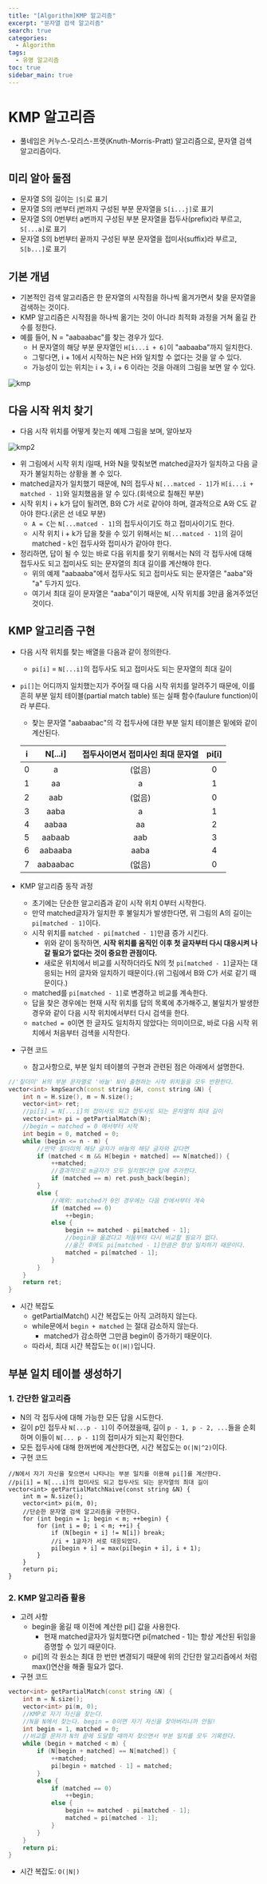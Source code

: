 ```yaml
---
title: "[Algorithm]KMP 알고리즘"
excerpt: "문자열 검색 알고리즘"
search: true
categories:
  - Algorithm
tags:
  - 유명 알고리즘
toc: true
sidebar_main: true
---
```


# KMP 알고리즘
- 풀네임은 커누스-모리스-프랫(Knuth-Morris-Pratt) 알고리즘으로, 문자열 검색 알고리즘이다.

## 미리 알아 둘점
- 문자열 S의 길이는 ```|S|```로 표기
- 문자열 S의 i번부터 j번까지 구성된 부분 문자열을 ```S[i...j]```로 표기
- 문자열 S의 0번부터 a번까지 구성된 부분 문자열을 접두사(prefix)라 부르고, ```S[...a]```로 표기
- 문자열 S의 b번부터 끝까지 구성된 부분 문자열을 접미사(suffix)라 부르고, ```S[b...]```로 표기

## 기본 개념
- 기본적인 검색 알고리즘은 한 문자열의 시작점을 하나씩 옮겨가면서 찾을 문자열을 검색하는 것이다.
- KMP 알고리즘은 시작점을 하나씩 옮기는 것이 아니라 최적화 과정을 거쳐 옮길 칸 수를 정한다.
- 예를 들어, N = "aabaabac"를 찾는 경우가 있다.
  - H 문자열의 해당 부분 문자열인 ```H[i...i + 6]```이 "aabaaba"까지 일치한다.
  - 그렇다면, i + 1에서 시작하는 N은 H와 일치할 수 없다는 것을 알 수 있다.
  - 가능성이 있는 위치는 i + 3, i + 6 이라는 것을 아래의 그림을 보면 알 수 있다.

![kmp](https://user-images.githubusercontent.com/34755287/46916211-69de1f00-cff2-11e8-816e-93fc2fe2346a.JPG)

## 다음 시작 위치 찾기
- 다음 시작 위치를 어떻게 찾는지 예제 그림을 보며, 알아보자

![kmp2](https://user-images.githubusercontent.com/34755287/46916212-6b0f4c00-cff2-11e8-92e4-2ff9a6c7885c.JPG)

- 위 그림에서 시작 위치 i일때, H와 N을 맞춰보면 matched글자가 일치하고 다음 글자가 불일치하는 상황을 볼 수 있다.
- matched글자가 일치했기 때문에, N의 접두사 ```N[...matced - 1]```가  ```H[i...i + matched - 1]```와 일치했음을 알 수 있다.(회색으로 칠해진 부분)
- 시작 위치 i + k가 답이 될려면, B와 C가 서로 같아야 하며, 결과적으로 A와 C도 같아야 한다.(굵은 선 네모 부분)
  - ```A = C```는 ```N[...matced - 1]```의 접두사이기도 하고 접미사이기도 한다.
  - 시작 위치 i + k가 답을 찾을 수 있기 위해서는 ```N[...matced - 1]```의 길이 matched - k인 접두사와 접미사가 같아야 한다.
- 정리하면, 답이 될 수 있는 바로 다음 위치를 찾기 위해서는 N의 각 접두사에 대해 접두사도 되고 접미사도 되는 문자열의 최대 길이를 계산해야 한다.
  - 위의 예제 "aabaaba"에서 접두사도 되고 접미사도 되는 문자열은 "aaba"와 "a" 두가지 있다.
  - 여기서 최대 길이 문자열은 "aaba"이기 때문에, 시작 위치를 3만큼 옮겨주었던 것이다.

## KMP 알고리즘 구현
- 다음 시작 위치를 찾는 배열을 다음과 같이 정의한다.
  - ```pi[i]``` = ```N[...i]```의 접두사도 되고 접미사도 되는 문자열의 최대 길이
- ```pi[]```는 어디까지 일치했는지가 주어질 때 다음 시작 위치를 알려주기 때문에, 이를 흔히 부분 일치 테이블(partial match table) 또는 실패 함수(faulure function)이라 부른다.
  - 찾는 문자열 "aabaabac"의 각 접두사에 대한 부분 일치 테이블은 밑에와 같이 계산된다.

  | i |  N[...i] | 접두사이면서 접미사인 최대 문자열 | pi[i] |
  |:-:|:--------:|:---------------------------------:|:-----:|
  | 0 |     a    |               (없음)              |   0   |
  | 1 |    aa    |                 a                 |   1   |
  | 2 |    aab   |               (없음)              |   0   |
  | 3 |   aaba   |                 a                 |   1   |
  | 4 |   aabaa  |                 aa                |   2   |
  | 5 |  aabaab  |                aab                |   3   |
  | 6 |  aabaaba |                aaba               |   4   |
  | 7 | aabaabac |               (없음)              |   0   |

- KMP 알고리즘 동작 과정
  - 초기에는 단순한 알고리즘과 같이 시작 위치 0부터 시작한다.
  - 만약 matched글자가 일치한 후 불일치가 발생한다면, 위 그림의 A의 길이는 ```pi[matched - 1]```이다.
  - 시작 위치를 ```matched - pi[matched - 1]```만큼 증가 시킨다.
    - 위와 같이 동작하면, **시작 위치를 움직인 이후 첫 글자부터 다시 대응시켜 나갈 필요가 없다는 것이 중요한 관점이다.**
    - 새로운 위치에서 비교를 시작하더라도 N의 첫 ```pi[matched - 1]```글자는 대응되는 H의 글자와 일치하기 때문이다.(위 그림에서 B와 C가 서로 같기 때문이다.)
  - matched를 ```pi[matched - 1]```로 변경하고 비교를 계속한다.
  - 답을 찾은 경우에는 현재 시작 위치를 답의 목록에 추가해주고, 불일치가 발생한 경우와 같이 다음 시작 위치에서부터 다시 검색을 한다.
  - ```matched = 0```이면 한 글자도 일치하지 않았다는 의미이므로, 바로 다음 시작 위치에서 처음부터 검색을 시작한다.
- 구현 코드
  - 참고사항으로, 부분 일치 테이블의 구현과 관련된 점은 아래에서 설명한다.

```cpp
//'짚더미' H의 부분 문자열로 '바늘' N이 출현하는 시작 위치들을 모두 반환한다.
vector<int> kmpSearch(const string &H, const string &N) {
	int n = H.size(), m = N.size();
	vector<int> ret;
	//pi[i] = N[...i]의 접미사도 되고 접두사도 되는 문자열의 최대 길이
	vector<int> pi = getPartialMatch(N);
	//begin = matched = 0 에서부터 시작
	int begin = 0, matched = 0;
	while (begin <= n - m) {
		//만약 짚더미의 해당 글자가 바늘의 해당 글자와 같다면
		if (matched < m && H[begin + matched] == N[matched]) {
			++matched;
			//결과적으로 m글자가 모두 일치했다면 답에 추가한다.
			if (matched == m) ret.push_back(begin);
		}
		else {
			//예외: matched가 0인 경우에는 다음 칸에서부터 계속
			if (matched == 0)
				++begin;
			else {
				begin += matched - pi[matched - 1];
				//begin을 옮겼다고 처음부터 다시 비교할 필요가 없다.
				//옮긴 후에도 pi[matched - 1]만큼은 항상 일치하기 때문이다.
				matched = pi[matched - 1];
			}
		}
	}
	return ret;
}
```
- 시간 복잡도
  - getPartialMatch() 시간 복잡도는 아직 고려하지 않는다.
  - while문에서 ```begin + matched``` 는 절대 감소하지 않는다.
    - matched가 감소하면 그만큼 begin이 증가하기 때문이다.
  - 따라서, 최대 시간 복잡도는 ```O(|H|)```입니다.

## 부분 일치 테이블 생성하기
### 1. 간단한 알고리즘
- N의 각 접두사에 대해 가능한 모든 답을 시도한다.
- 길이 p인 접두사 ```N[...p - 1]```이 주어졌을때, 길이 ```p - 1, p - 2, ...```들을 순회하며 이들이 ```N[... p - 1]```의 접미사가 되는지 확인한다.
- 모든 접두사에 대해 한꺼번에 계산한다면, 시간 복잡도는 ```O(|N|^2)```이다.
- 구현 코드
```
//N에서 자기 자신을 찾으면서 나타나는 부분 일치를 이용해 pi[]를 계산한다.
//pi[i] = N[...i]의 접미사도 되고 접두사도 되는 문자열의 최대 길이
vector<int> getPartialMatchNaive(const string &N) {
	int m = N.size();
	vector<int> pi(m, 0);
	//단순한 문자열 검색 알고리즘을 구현한다.
	for (int begin = 1; begin < m; ++begin) {
		for (int i = 0; i < m; ++i) {
			if (N[begin + i] != N[i]) break;
			//i + 1글자가 서로 대응되었다.
			pi[begin + i] = max(pi[begin + i], i + 1);
		}
	}
	return pi;
}
```

### 2. KMP 알고리즘 활용
- 고려 사항
  - begin을 옮길 때 이전에 계산한 pi[] 값을 사용한다.
    - 현재 matched글자가 일치했다면 pi[matched - 1]는 항상 계산된 뒤임을 증명할 수 있기 때문이다.
  - pi[]의 각 원소는 최대 한 번만 변경되기 때문에 위의 간단한 알고리즘에서 처럼 max()연산을 해줄 필요가 없다.
- 구현 코드

```cpp
vector<int> getPartialMatch(const string &N) {
	int m = N.size();
	vector<int> pi(m, 0);
	//KMP로 자기 자신을 찾는다.
	//N을 N에서 찾는다. begin = 0이면 자기 자신을 찾아버리니까 안됨!
	int begin = 1, matched = 0;
	//비교할 문자가 N의 끝에 도달할 때까지 찾으면서 부분 일치를 모두 기록한다.
	while (begin + matched < m) {
		if (N[begin + matched] == N[matched]) {
			++matched;
			pi[begin + matched - 1] = matched;
		}
		else {
			if (matched == 0)
				++begin;
			else {
				begin += matched - pi[matched - 1];
				matched = pi[matched - 1];
			}
		}
	}
	return pi;
}
```
- 시간 복잡도: ```O(|N|)```
